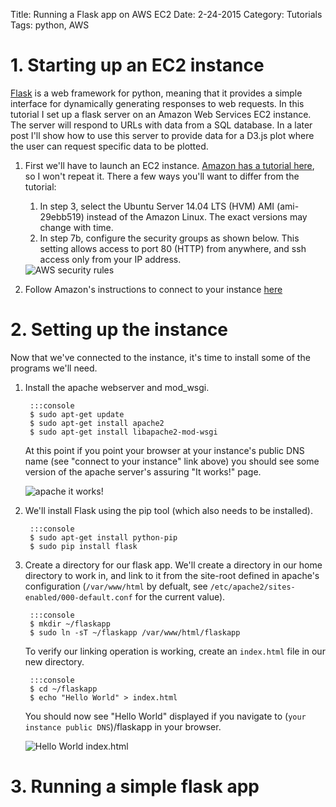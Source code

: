 Title: Running a Flask app on AWS EC2
Date: 2-24-2015
Category: Tutorials
Tags: python, AWS

# 1. Starting up an EC2 instance

[Flask](http://flask.pocoo.org/) is a web framework for python, meaning that it provides a simple interface for dynamically generating responses to web requests. In this tutorial I set up a flask server on an Amazon Web Services EC2 instance. The server will respond to URLs with data from a SQL database. In a later post I'll show how to use this server to provide data for a D3.js plot where the user can request specific data to be plotted.

1. First we'll have to launch an EC2 instance. [Amazon has a tutorial here](http://docs.aws.amazon.com/AWSEC2/latest/UserGuide/ec2-launch-instance_linux.html), so I won't repeat it. There a few ways you'll want to differ from the tutorial:

    1. In step 3, select the Ubuntu Server 14.04 LTS (HVM) AMI (ami-29ebb519) instead of the Amazon Linux. The exact versions may change with time.
    1. In step 7b, configure the security groups as shown below. This setting allows access to port 80 (HTTP) from anywhere, and ssh access only from your IP address.

    <img src="/extra/images/aws_security_group.png" title="AWS security rules">

1. Follow Amazon's instructions to connect to your instance [here](http://docs.aws.amazon.com/AWSEC2/latest/UserGuide/ec2-connect-to-instance-linux.html)

# 2. Setting up the instance

Now that we've connected to the instance, it's time to install some of the programs we'll need.

1. Install the apache webserver and mod_wsgi.

        :::console
        $ sudo apt-get update
        $ sudo apt-get install apache2
        $ sudo apt-get install libapache2-mod-wsgi

    At this point if you point your browser at your instance's public DNS name (see "connect to your instance" link above) you should see some version of the apache server's assuring "It works!" page.

    <img src="/extra/images/itworks.png" title="apache it works!">

2. We'll install Flask using the pip tool (which also needs to be installed).

        :::console
        $ sudo apt-get install python-pip
        $ sudo pip install flask

3. Create a directory for our flask app.
    We'll create a directory in our home directory to work in, and link to it from the site-root defined in apache's configuration (`/var/www/html` by defualt, see `/etc/apache2/sites-enabled/000-default.conf` for the current value).

        :::console
        $ mkdir ~/flaskapp
        $ sudo ln -sT ~/flaskapp /var/www/html/flaskapp

    To verify our linking operation is working, create an `index.html` file in our new directory.

        :::console
        $ cd ~/flaskapp
        $ echo "Hello World" > index.html

    You should now see "Hello World" displayed if you navigate to (`your instance public DNS`)/flaskapp in your browser.

    <img src="/extra/images/helloworldhtml.png" title="Hello World index.html">

# 3. Running a simple flask app
